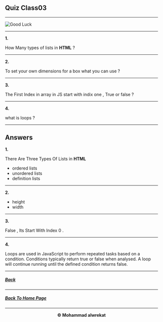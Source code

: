 ## Quiz Class03

---

![Good Luck](https://images.assetsdelivery.com/compings_v2/venimo/venimo1705/venimo170500047.jpg)

---
**1.** 

How Many types of lists in **HTML** ? 

---
**2.** 

To set your own dimensions for a box what you can use  ?

---
**3.** 

The First Index in array in JS start with indix one , True or false ?

---
**4.** 

what is loops ?

---
## Answers 
**1.** 

There Are Three Types Of Lists in **HTML**
* ordered lists
* unordered lists
* definition lists

---
**2.**
* height
* width

---
**3.**

False , Its Start With Index 0 .

---
**4.** 

Loops are used in JavaScript to perform repeated tasks based on a condition. Conditions typically return true or false when analysed. A loop will continue running until the defined condition returns false.

---
##### [Back](https://mhmadwrekat.github.io/reading-notes/class03)

---
##### [Back To Home Page](https://mhmadwrekat.github.io/reading-notes)

---
<b>
<p align="center">
© Mohammad alwrekat
</p>